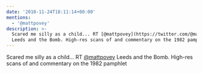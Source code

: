 ```yaml
---
date: '2010-11-24T18:11:14+00:00'
mentions:
  - '@mattpovey'
description: >-
  Scared me silly as a child... RT [@mattpovey](https://twitter.com/@mattpovey)
  Leeds and the Bomb. High-res scans of and commentary on the 1982 pamphlet
---
```

Scared me silly as a child... RT [@mattpovey](https://twitter.com/@mattpovey) Leeds and the Bomb. High-res scans of and commentary on the 1982 pamphlet 
